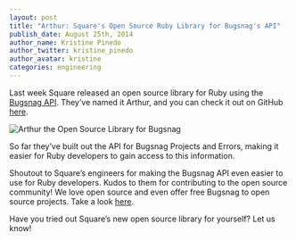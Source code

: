 ```yaml
---
layout: post
title: "Arthur: Square's Open Source Ruby Library for Bugsnag's API"
publish_date: August 25th, 2014
author_name: Kristine Pinedo
author_twitter: kristine_pinedo
author_avatar: kristine
categories: engineering
---
```


Last week Square released an open source library for Ruby using the [Bugsnag API](https://docs.bugsnag.com/api/data-access/). They’ve named it Arthur, and you can check it out on GitHub [here](https://github.com/square/arthur).

![Arthur the Open Source Library for Bugsnag](/img/posts/arthur.jpg)

So far they’ve built out the API for Bugsnag Projects and Errors, making it easier for Ruby developers to gain access to this information.

Shoutout to Square’s engineers for making the Bugsnag API even easier to use for Ruby developers. Kudos to them for contributing to the open source community! We love open source and even offer free Bugsnag to open source projects. Take a look [here](/bugsnag-loves-open-source).

Have you tried out Square’s new open source library for yourself? Let us know!
